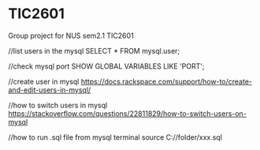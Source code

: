 # TIC2601
Group project for NUS sem2.1 TIC2601


//list users in the mysql
SELECT * FROM mysql.user;

//check mysql port
SHOW GLOBAL VARIABLES LIKE 'PORT';

//create user in mysql 
https://docs.rackspace.com/support/how-to/create-and-edit-users-in-mysql/

//how to switch users in mysql
https://stackoverflow.com/questions/22811829/how-to-switch-users-on-mysql

//how to run .sql file from mysql terminal
source C://folder/xxx.sql

